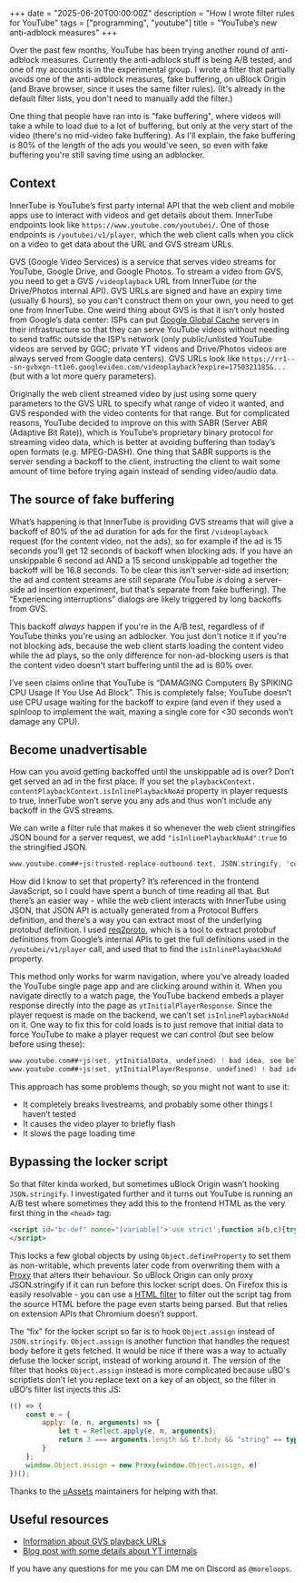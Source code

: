 +++
date = "2025-06-20T00:00:00Z"
description = "How I wrote filter rules for YouTube"
tags = ["programming", "youtube"]
title = "YouTube’s new anti-adblock measures"
+++

Over the past few months, YouTube has been trying another round of anti-adblock measures. Currently the anti-adblock stuff is being A/B tested, and one of my accounts is in the experimental group. I wrote a filter that partially avoids one of the anti-adblock measures, fake buffering, on uBlock Origin (and Brave browser, since it uses the same filter rules). (It's already in the default filter lists, you don't need to manually add the filter.)

One thing that people have ran into is "fake buffering", where videos will take a while to load due to a lot of buffering, but only at the very start of the video (there's no mid-video fake buffering). As I'll explain, the fake buffering is 80% of the length of the ads you would've seen, so even with fake buffering you're still saving time using an adblocker.

## Context

InnerTube is YouTube’s first party internal API that the web client and mobile apps use to interact with videos and get details about them. InnerTube endpoints look like `https://www.youtube.com/youtubei/`. One of those endpoints is `/youtubei/v1/player`, which the web client calls when you click on a video to get data about the URL and GVS stream URLs.

GVS (Google Video Services) is a service that serves video streams for YouTube, Google Drive, and Google Photos. To stream a video from GVS, you need to get a GVS `/videoplayback` URL from InnerTube (or the Drive/Photos internal API). GVS URLs are signed and have an expiry time (usually 6 hours), so you can’t construct them on your own, you need to get one from InnerTube. One weird thing about GVS is that it isn’t only hosted from Google’s data center: ISPs can put [Google Global Cache](https://support.google.com/interconnect/answer/9058809) servers in their infrastructure so that they can serve YouTube videos without needing to send traffic outside the ISP’s network (only public/unlisted YouTube videos are served by GGC; private YT videos and Drive/Photos videos are always served from Google data centers). GVS URLs look like `https://rr1---sn-gvbxgn-tt1e6.googlevideo.com/videoplayback?expire=1750321185&...` (but with a lot more query parameters).

Originally the web client streamed video by just using some query parameters to the GVS URL to specify what range of video it wanted, and GVS responded with the video contents for that range. But for complicated reasons, YouTube decided to improve on this with SABR (Server ABR (Adaptive Bit Rate)), which is YouTube’s proprietary binary protocol for streaming video data, which is better at avoiding buffering than today’s open formats (e.g. MPEG-DASH). One thing that SABR supports is the server sending a backoff to the client, instructing the client to wait some amount of time before trying again instead of sending video/audio data.

## The source of fake buffering

What’s happening is that InnerTube is providing GVS streams that will give a backoff of 80% of the ad duration for ads for the first `/videoplayback` request (for the content video, not the ads), so for example if the ad is 15 seconds you’ll get 12 seconds of backoff when blocking ads. If you have an unskippable 6 second ad AND a 15 second unskippable ad together the backoff will be 16.8 seconds. To be clear this isn’t server-side ad insertion; the ad and content streams are still separate (YouTube *is* doing a server-side ad insertion experiment, but that’s separate from fake buffering). The “Experiencing interruptions” dialogs are likely triggered by long backoffs from GVS.

This backoff *always* happen if you're in the A/B test, regardless of if YouTube thinks you're using an adblocker. You just don't notice it if you're not blocking ads, because the web client starts loading the content video while the ad plays, so the only difference for non-ad-blocking users is that the content video doesn't start buffering until the ad is 80% over.

I’ve seen claims online that YouTube is “DAMAGING Computers By SPIKING CPU Usage If You Use Ad Block”. This is completely false; YouTube doesn’t use CPU usage waiting for the backoff to expire (and even if they used a spinloop to implement the wait, maxing a single core for \<30 seconds won’t damage any CPU).

## Become unadvertisable

How can you avoid getting backoffed until the unskippable ad is over? Don’t get served an ad in the first place. If you set the <code>playbackContext.<wbr>contentPlaybackContext.<wbr>isInlinePlaybackNoAd</code> property in player requests to true, InnerTube won’t serve you any ads and thus won’t include any backoff in the GVS streams.

We can write a filter rule that makes it so whenever the web client stringifies JSON bound for a server request, we add `"isInlinePlaybackNoAd":true` to the stringified JSON.

```adb
www.youtube.com##+js(trusted-replace-outbound-text, JSON.stringify, 'contentPlaybackContext":{', 'contentPlaybackContext":{"isInlinePlaybackNoAd":true,', condition, 'contentPlaybackContext')
```

How did I know to set that property? It’s referenced in the frontend JavaScript, so I could have spent a bunch of time reading all that. But there’s an easier way \- while the web client interacts with InnerTube using JSON, that JSON API is actually generated from a Protocol Buffers definition, and there’s a way you can extract most of the underlying protobuf definition. I used [req2proto](https://github.com/ddd/req2proto), which is a tool to extract protobuf definitions from Google’s internal APIs to get the full definitions used in the `/youtubei/v1/player` call, and used that to find the `isInlinePlaybackNoAd` property.

This method only works for warm navigation, where you’ve already loaded the YouTube single page app and are clicking around within it. When you navigate directly to a watch page, the YouTube backend embeds a player response directly into the page as `ytInitialPlayerResponse`. Since the player request is made on the backend, we can’t set `isInlinePlaybackNoAd` on it.  One way to fix this for cold loads is to just remove that initial data to force YouTube to make a player request we can control (but see below before using these):

```adb
www.youtube.com##+js(set, ytInitialData, undefined) ! bad idea, see below
www.youtube.com##+js(set, ytInitialPlayerResponse, undefined) ! bad idea!
```

This approach has some problems though, so you might not want to use it:

* It completely breaks livestreams, and probably some other things I haven’t tested  
* It causes the video player to briefly flash  
* It slows the page loading time

## Bypassing the locker script

So that filter kinda worked, but sometimes uBlock Origin wasn’t hooking `JSON.stringify`. I investigated further and it turns out YouTube is running an A/B test where sometimes they add this to the frontend HTML as the very first thing in the `<head>` tag:  
```html
<script id="bc-def" nonce="[variable]">'use strict';function a(b,c){try{Object.defineProperty(b,c,{writable:!1,configurable:!1})}catch(d){}}a(window,"fetch");a(window,"JSON");a(window.JSON,"stringify");a(window.JSON,"parse");a(window,"Array");a(Array.prototype,"push");a(Array.prototype,"forEach");try{const b=document.getElementById("bc-def");b&&b.remove()}catch(b){};
</script>
```

This locks a few global objects by using `Object.defineProperty` to set them as non-writable, which prevents later code from overwriting them with a [Proxy](https://developer.mozilla.org/en-US/docs/Web/JavaScript/Reference/Global_Objects/Proxy) that alters their behaviour. So uBlock Origin can only proxy JSON.stringify if it can run before this locker script does. On Firefox this is easily resolvable \- you can use a [HTML filter](https://github.com/gorhill/ublock/wiki/static-filter-syntax#html-filters) to filter out the script tag from the source HTML before the page even starts being parsed. But that relies on extension APIs that Chromium doesn’t support.

The “fix” for the locker script so far is to hook `Object.assign` instead of `JSON.stringify`. `Object.assign` is another function that handles the request body before it gets fetched. It would be nice if there was a way to actually defuse the locker script, instead of working around it. The version of the filter that hooks `Object.assign` instead is more complicated because uBO's scriptlets don't let you replace text on a key of an object, so the filter in uBO's filter list injects this JS:

```js
(() => {
    const e = {
        apply: (e, n, arguments) => {
            let t = Reflect.apply(e, n, arguments);
            return 3 === arguments.length && t?.body && "string" == typeof t.body && !t.body.includes(`"isInlinePlaybackNoAd":true`) && (t.body = t.body.replace(`"contentPlaybackContext":{`, `"contentPlaybackContext":{"isInlinePlaybackNoAd":true,`)), t
        }
    };
    window.Object.assign = new Proxy(window.Object.assign, e)
})();
```

Thanks to the [uAssets](https://github.com/uBlockOrigin/uAssets/) maintainers for helping with that.

## Useful resources

- [Information about GVS playback URLs](https://tyrrrz.me/blog/reverse-engineering-youtube-revisited)  
- [Blog post with some details about YT internals](https://brutecat.com/articles/youtube-creator-emails) 

If you have any questions for me you can DM me on Discord as `@moreloops`.
